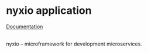 # nyxio application

[Documentation](https://github.com/nyxio-php/docs)

<br>nyxio – microframework for development microservices.
